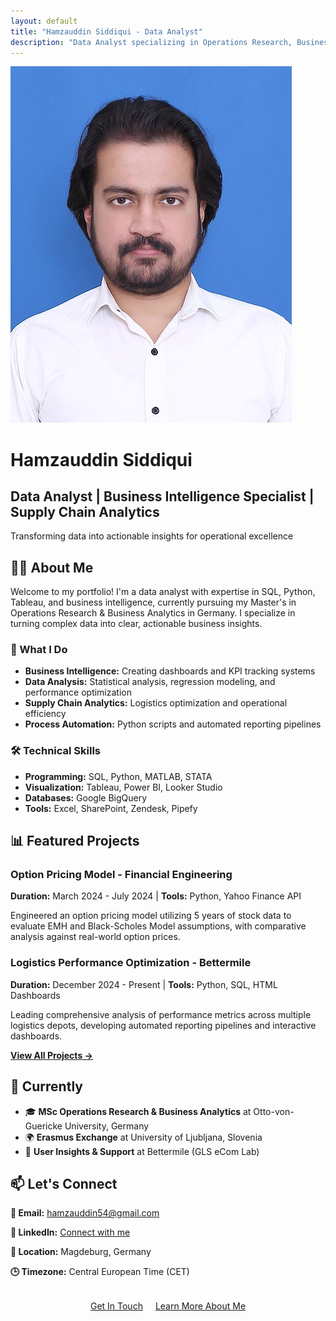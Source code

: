 ```yaml
---
layout: default
title: "Hamzauddin Siddiqui - Data Analyst"
description: "Data Analyst specializing in Operations Research, Business Analytics, and Supply Chain optimization"
---
```


<div class="hero-section">
  <div class="profile-section">
    <img src="./23 Hamza.jpg" alt="Hamzauddin Siddiqui" class="profile-image">
    <div>
      <h1>Hamzauddin Siddiqui</h1>
      <h2>Data Analyst | Business Intelligence Specialist | Supply Chain Analytics</h2>
      <p>Transforming data into actionable insights for operational excellence</p>
    </div>
  </div>
</div>

## 👨‍💼 About Me

Welcome to my portfolio! I'm a data analyst with expertise in SQL, Python, Tableau, and business intelligence, currently pursuing my Master's in Operations Research & Business Analytics in Germany. I specialize in turning complex data into clear, actionable business insights.

<div class="skills-grid">
  <div class="skill-card">
    <h3>🎯 What I Do</h3>
    <ul>
      <li><strong>Business Intelligence:</strong> Creating dashboards and KPI tracking systems</li>
      <li><strong>Data Analysis:</strong> Statistical analysis, regression modeling, and performance optimization</li>
      <li><strong>Supply Chain Analytics:</strong> Logistics optimization and operational efficiency</li>
      <li><strong>Process Automation:</strong> Python scripts and automated reporting pipelines</li>
    </ul>
  </div>
  
  <div class="skill-card">
    <h3>🛠️ Technical Skills</h3>
    <ul>
      <li><strong>Programming:</strong> SQL, Python, MATLAB, STATA</li>
      <li><strong>Visualization:</strong> Tableau, Power BI, Looker Studio</li>
      <li><strong>Databases:</strong> Google BigQuery</li>
      <li><strong>Tools:</strong> Excel, SharePoint, Zendesk, Pipefy</li>
    </ul>
  </div>
</div>

## 📊 Featured Projects

<div class="project-card">
  <h3>Option Pricing Model - Financial Engineering</h3>
  <p><strong>Duration:</strong> March 2024 - July 2024 | <strong>Tools:</strong> Python, Yahoo Finance API</p>
  <p>Engineered an option pricing model utilizing 5 years of stock data to evaluate EMH and Black-Scholes Model assumptions, with comparative analysis against real-world option prices.</p>
</div>

<div class="project-card">
  <h3>Logistics Performance Optimization - Bettermile</h3>
  <p><strong>Duration:</strong> December 2024 - Present | <strong>Tools:</strong> Python, SQL, HTML Dashboards</p>
  <p>Leading comprehensive analysis of performance metrics across multiple logistics depots, developing automated reporting pipelines and interactive dashboards.</p>
</div>

[**View All Projects →**](./projects)

## 📍 Currently

- 🎓 **MSc Operations Research & Business Analytics** at Otto-von-Guericke University, Germany
- 🌍 **Erasmus Exchange** at University of Ljubljana, Slovenia  
- 💼 **User Insights & Support** at Bettermile (GLS eCom Lab)

## 📫 Let's Connect

<div class="contact-info">
  <p><strong>📧 Email:</strong> <a href="mailto:hamzauddin54@gmail.com">hamzauddin54@gmail.com</a></p>
  <p><strong>💼 LinkedIn:</strong> <a href="https://www.linkedin.com/in/hamzauddin-siddiqui-786180175" target="_blank">Connect with me</a></p>
  <p><strong>📍 Location:</strong> Magdeburg, Germany</p>
  <p><strong>🕒 Timezone:</strong> Central European Time (CET)</p>
</div>

<p style="text-align: center; margin-top: 2rem;">
  <a href="./contact" class="btn">Get In Touch</a>
  <a href="./about" class="btn" style="margin-left: 1rem;">Learn More About Me</a>
</p>
